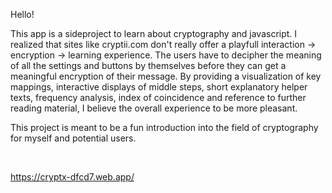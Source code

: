 Hello! 

This app is a sideproject to learn about cryptography and 
javascript. I realized that sites like cryptii.com don't really 
offer a playfull interaction -> encryption -> learning experience. 
The users have to decipher the meaning of all the settings and 
buttons by themselves before they can get a meaningful encryption 
of their message. By providing a visualization of key mappings,
interactive displays of middle steps, short explanatory 
helper texts, frequency analysis, index of coincidence and 
reference to further reading material, I believe the overall 
experience to be more pleasant. 

This project is meant to be a fun introduction into the field
of cryptography for myself and potential users.

<br>

https://cryptx-dfcd7.web.app/